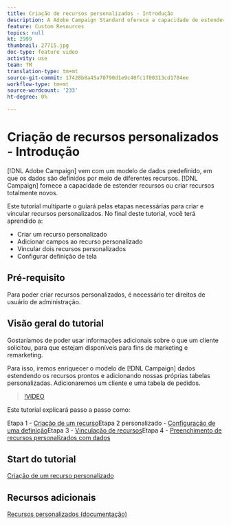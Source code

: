 ```yaml
---
title: Criação de recursos personalizados - Introdução
description: A Adobe Campaign Standard oferece a capacidade de estender recursos ou criar recursos totalmente novos. Este tutorial multiparte o guiará pelas etapas necessárias para criar e vincular recursos personalizados.
feature: Custom Resources
topics: null
kt: 2999
thumbnail: 27715.jpg
doc-type: feature video
activity: use
team: TM
translation-type: tm+mt
source-git-commit: 17428b8a45a70790d1e9c40fc1f00313cd1704ee
workflow-type: tm+mt
source-wordcount: '233'
ht-degree: 0%

---
```



# Criação de recursos personalizados &#x200B; - Introdução

[!DNL Adobe Campaign] vem com um modelo de dados predefinido, em que os dados são definidos por meio de diferentes recursos. [!DNL Campaign] fornece a capacidade de estender recursos ou criar recursos totalmente novos.

Este tutorial multiparte o guiará pelas etapas necessárias para criar e vincular recursos personalizados. No final deste tutorial, você terá aprendido a:

* Criar um recurso personalizado
* Adicionar campos ao recurso personalizado
* Vincular dois recursos personalizados
* Configurar definição de tela

## Pré-requisito

Para poder criar recursos personalizados, é necessário ter direitos de usuário de administração.

## Visão geral do tutorial

Gostaríamos de poder usar informações adicionais sobre o que um cliente solicitou, para que estejam disponíveis para fins de marketing e remarketing.

Para isso, iremos enriquecer o modelo de [!DNL Campaign] dados estendendo os recursos prontos e adicionando nossas próprias tabelas personalizadas. Adicionaremos um cliente e uma tabela de pedidos.

>[!VIDEO](https://video.tv.adobe.com/v/27715?quality=9)

Este tutorial explicará passo a passo como:

Etapa 1 - [Criação de um recurso](./creating-a-custom-resource.md)Etapa 2 personalizado - [Configuração de uma definição](./configuring-a-screen-definition-for-a-custom-resource.md)Etapa 3 - [Vinculação de recursos](./linking-custom-resources.md)Etapa 4 - [Preenchimento de recursos personalizados com dados](./populate-custom-resources-with-data.md)

## Start do tutorial

[Criação de um recurso personalizado](./creating-a-custom-resource.md)

## Recursos adicionais

[Recursos personalizados (documentação)](https://experienceleague.adobe.com/docs/campaign-standard/using/working-with-apis/global-concepts/custom-resources.html)
